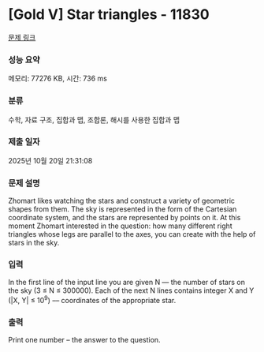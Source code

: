 # [Gold V] Star triangles - 11830 

[문제 링크](https://www.acmicpc.net/problem/11830) 

### 성능 요약

메모리: 77276 KB, 시간: 736 ms

### 분류

수학, 자료 구조, 집합과 맵, 조합론, 해시를 사용한 집합과 맵

### 제출 일자

2025년 10월 20일 21:31:08

### 문제 설명

<p>Zhomart likes watching the stars and construct a variety of geometric shapes from them. The sky is represented in the form of the Cartesian coordinate system, and the stars are represented by points on it. At this moment Zhomart interested in the question: how many different right triangles whose legs are parallel to the axes, you can create with the help of stars in the sky.</p>

### 입력 

 <p>In the first line of the input line you are given N –– the number of stars on the sky (3 ≤ N ≤ 300000). Each of the next N lines contains integer X and Y (|X, Y| ≤ 10<sup>9</sup>) –– coordinates of the appropriate star.</p>

### 출력 

 <p>Print one number – the answer to the question.</p>

